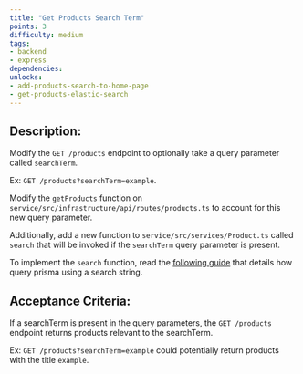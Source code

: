 ```yaml
---
title: "Get Products Search Term"
points: 3
difficulty: medium
tags: 
- backend
- express
dependencies:
unlocks:
- add-products-search-to-home-page
- get-products-elastic-search
---
```


## Description:

Modify the `GET /products` endpoint to optionally take a query parameter called `searchTerm`. 

Ex: `GET /products?searchTerm=example`.

Modify the `getProducts` function on `service/src/infrastructure/api/routes/products.ts` to account for this new query parameter.

Additionally, add a new function to `service/src/services/Product.ts` called `search` that will be invoked if the `searchTerm` query parameter is present.

To implement the `search` function, read the [following guide](https://www.prisma.io/docs/concepts/components/prisma-client/full-text-search#enabling-full-text-search) that details how query prisma using a search string.

## Acceptance Criteria:

If a searchTerm is present in the query parameters, the `GET /products` endpoint returns products relevant to the searchTerm.

Ex: `GET /products?searchTerm=example` could potentially return products with the title `example`.